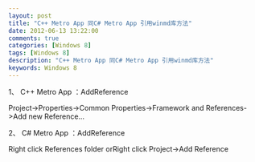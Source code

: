 ```yaml
---
layout: post
title: "C++ Metro App 同C# Metro App 引用winmd库方法"
date: 2012-06-13 13:22:00
comments: true
categories: [Windows 8]
tags: [Windows 8]
description: "C++ Metro App 同C# Metro App 引用winmd库方法"
keywords: Windows 8
---
```


1、 C++ Metro App ：AddReference

Project->Properties->Common Properties->Framework and References->Add new Reference…

2、 C# Metro App ：AddReference

Right click References folder orRight click Project->Add Reference
